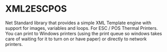 XML2ESCPOS
==========

Net Standard library that provides a simple XML Template engine with support for images, variables and loops. For ESC / POS Thermal Printers. You can print to Windows printers (using the print queue so windows takes care of waiting for it to turn on or have paper) or directly to network printers. 
